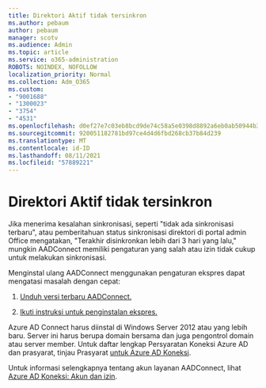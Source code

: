 ```yaml
---
title: Direktori Aktif tidak tersinkron
ms.author: pebaum
author: pebaum
manager: scotv
ms.audience: Admin
ms.topic: article
ms.service: o365-administration
ROBOTS: NOINDEX, NOFOLLOW
localization_priority: Normal
ms.collection: Adm_O365
ms.custom:
- "9001688"
- "1300023"
- "3754"
- "4531"
ms.openlocfilehash: d0ef27e7c03eb8bcd9de74c58a5e0398d8892a6eb0ab50944b3c2201247fa0b8
ms.sourcegitcommit: 920051182781bd97ce4d4d6fbd268cb37b84d239
ms.translationtype: MT
ms.contentlocale: id-ID
ms.lasthandoff: 08/11/2021
ms.locfileid: "57889221"
---
```

# <a name="active-directory-not-syncing"></a>Direktori Aktif tidak tersinkron

Jika menerima kesalahan sinkronisasi, seperti "tidak ada sinkronisasi terbaru", atau pemberitahuan status sinkronisasi direktori di portal admin Office mengatakan, "Terakhir disinkronkan lebih dari 3 hari yang lalu," mungkin AADConnect memiliki pengaturan yang salah atau izin tidak cukup untuk melakukan sinkronisasi.  

Menginstal ulang AADConnect menggunakan pengaturan ekspres dapat mengatasi masalah dengan cepat:

1. [Unduh versi terbaru AADConnect.](https://go.microsoft.com/fwlink/?LinkId=615771)

2. [Ikuti instruksi untuk penginstalan ekspres.](https://docs.microsoft.com/azure/active-directory/hybrid/how-to-connect-install-express)

Azure AD Connect harus diinstal di Windows Server 2012 atau yang lebih baru. Server ini harus berupa domain bersama dan juga pengontrol domain atau server member. Untuk daftar lengkap Persyaratan Koneksi Azure AD dan prasyarat, tinjau Prasyarat [untuk Azure AD Koneksi](https://docs.microsoft.com/azure/active-directory/hybrid/how-to-connect-install-prerequisites).

Untuk informasi selengkapnya tentang akun layanan AADConnect, lihat [Azure AD Koneksi: Akun dan izin](https://docs.microsoft.com/azure/active-directory/hybrid/reference-connect-accounts-permissions).
